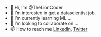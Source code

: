 - 👋 Hi, I’m @TheLionCoder
- 👀 I’m interested in get a datascientist job.
- 🌱 I’m currently learning  ML ...
- 💞️ I’m looking to collaborate on ...
- 📫 How to reach me [LinkedIn](https://www.linkedin.com/in/ever-orlando-reyes-ruiz-4654b9146/), [Twitter](https://twitter.com/_quitesesabarba)

<!---
TheLionCoder/TheLionCoder is a ✨ special ✨ repository because its `README.md` (this file) appears on your GitHub profile.
You can click the Preview link to take a look at your changes.
--->
